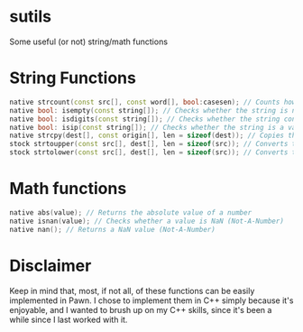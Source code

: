 # sutils
Some useful (or not) string/math functions

# String Functions
```cpp
native strcount(const src[], const word[], bool:casesen); // Counts how many occurrences of a word are in a string
native bool: isempty(const string[]); // Checks whether the string is null/empty
native bool: isdigits(const string[]); // Checks whether the string contains only numbers/digits
native bool: isip(const string[]); // Checks whether the string is a valid IP address
native strcpy(dest[], const origin[], len = sizeof(dest)); // Copies the string into another string
stock strtoupper(const src[], dest[], len = sizeof(src)); // Converts the string to uppercase
stock strtolower(const src[], dest[], len = sizeof(src)); // Converts the string to lowercase
```

# Math functions
```cpp
native abs(value); // Returns the absolute value of a number
native isnan(value); // Checks whether a value is NaN (Not-A-Number)
native nan(); // Returns a NaN value (Not-A-Number)
```

# Disclaimer
Keep in mind that, most, if not all, of these functions can be easily implemented in Pawn. I chose to implement them in C++ simply because it's enjoyable, and I wanted to brush up on my C++ skills, since it's been a while since I last worked with it.
